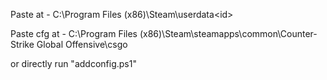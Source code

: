 Paste <id> at -
C:\Program Files (x86)\Steam\userdata\<id>

Paste cfg at -
C:\Program Files (x86)\Steam\steamapps\common\Counter-Strike Global Offensive\csgo

or directly run "addconfig.ps1"
